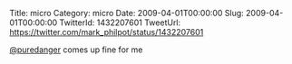 Title: micro
Category: micro
Date: 2009-04-01T00:00:00
Slug: 2009-04-01T00:00:00
TwitterId: 1432207601
TweetUrl: https://twitter.com/mark_philpot/status/1432207601

[@puredanger](https://twitter.com/puredanger) comes up fine for me